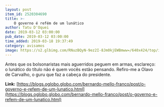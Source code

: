 ```yaml
---
layout: post
item_id: 2520304690
title: >-
    O governo é refém de um lunático
author: Tatu D'Oquei
date: 2019-03-12 03:00:00
pub_date: 2019-03-12 03:00:00
time_added: 2019-03-18 19:37:49
category: avisamos
image: https://s2.glbimg.com/RNuzBQyN-9ez2I-8Jm0kjEWBmww=/640x424/top/i.glbimg.com/og/ig/infoglobo1/f/original/2018/11/26/80004318_soc_rio_de_janeiro_rj_o_filosofo_olavo_de_carvalho._foto_divulgacao.jpg
---
```


Antes que os bolsonaristas mais aguerridos peguem em armas, esclareço: o lunático do título não é quem vocês estão pensando. Refiro-me a Olavo de Carvalho, o guru que faz a cabeça do presidente.

**Link:** [https://blogs.oglobo.globo.com/bernardo-mello-franco/post/o-governo-e-refem-de-um-lunatico.html](https://blogs.oglobo.globo.com/bernardo-mello-franco/post/o-governo-e-refem-de-um-lunatico.html)

